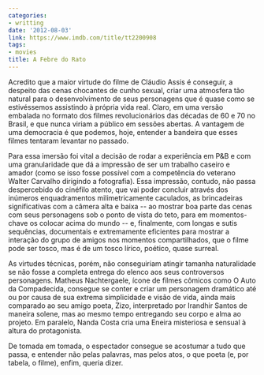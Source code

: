 ```yaml
---
categories:
- writting
date: '2012-08-03'
link: https://www.imdb.com/title/tt2200908
tags:
- movies
title: A Febre do Rato
---
```


Acredito que a maior virtude do filme de Cláudio Assis é conseguir, a despeito das cenas chocantes de cunho sexual, criar uma atmosfera tão natural para o desenvolvimento de seus personagens que é quase como se estivéssemos assistindo à própria vida real. Claro, em uma versão embalada no formato dos filmes revolucionários das décadas de 60 e 70 no Brasil, e que nunca viriam a público em sessões abertas. A vantagem de uma democracia é que podemos, hoje, entender a bandeira que esses filmes tentaram levantar no passado.

Para essa imersão foi vital a decisão de rodar a experiência em P&B e com uma granularidade que dá a impressão de ser um trabalho caseiro e amador (como se isso fosse possível com a competência do veterano Walter Carvalho dirigindo a fotografia). Essa impressão, contudo, não passa despercebido do cinéfilo atento, que vai poder concluir através dos inúmeros enquadramentos milimetricamente caculados, as brincadeiras significativas com a câmera alta e baixa -- ao mostrar boa parte das cenas com seus personagens sob o ponto de vista do teto, para em momentos-chave os colocar acima do mundo -- e, finalmente, com longas e sutis sequências, documentais e extremamente eficientes para mostrar a interação do grupo de amigos nos momentos compartilhados, que o filme pode ser tosco, mas é de um tosco lírico, poético, quase surreal.

As virtudes técnicas, porém, não conseguiriam atingir tamanha naturalidade se não fosse a completa entrega do elenco aos seus controversos personagens. Matheus Nachtergaele, ícone de filmes cômicos como O Auto da Compadecida, consegue se conter e criar um personagem dramático até ou por causa de sua extrema simplicidade e visão de vida, ainda mais comparado ao seu amigo poeta, Zizo, interpretado por Irandhir Santos de maneira solene, mas ao mesmo tempo entregando seu corpo e alma ao projeto. Em paralelo, Nanda Costa cria uma Eneira misteriosa e sensual à altura do protagonista.

De tomada em tomada, o espectador consegue se acostumar a tudo que passa, e entender não pelas palavras, mas pelos atos, o que poeta (e, por tabela, o filme), enfim, queria dizer.

